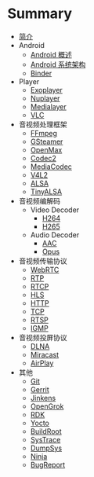 # Summary

* [简介](README.md)
* Android
    * [Android 概述](doc/andriod/android_overview.md)
    * [Android 系统架构](doc/andriod/android_system_architecture.md)
    * [Binder](doc/andriod/Binder.md)
* Player
    * [Exoplayer](doc/player/ExoPlayer.md)
    * [Nuplayer](doc/player/NuPlayer.md)
    * [Medialayer](doc/player/MediaPlayer.md)
    * [VLC](doc/player/VLC.md)
* 音视频处理框架
    * [FFmpeg](doc/framework/FFmpeg.md)
    * [GSteamer](doc/framework/GSteamer.md)
    * [OpenMax](doc/framework/OpenMax.md)
    * [Codec2](doc/framework/Codec2.md)
    * [MediaCodec](doc/framework/MediaCodec.md)
    * [V4L2](doc/framework/V4L2.md)
    * [ALSA](doc/framework/ALSA.md)
    * [TinyALSA](doc/framework/TinyALSA.md)
* 音视频编解码
    * Video Decoder
        * [H264](doc/codec/video/H264.md)
        * [H265](doc/codec/video/H265.md)
    * Audio Decoder
        * [AAC](doc/codec/audio/AAC.md)
        * [Opus](doc/codec/audio/Opus.md)
* 音视频传输协议
    * [WebRTC](doc/transfer_protocol/WebRTC.md)
    * [RTP](doc/transfer_protocol/RTP.md)
    * [RTCP](doc/transfer_protocol/RTCP.md)
    * [HLS](doc/transfer_protocol/HLS.md)
    * [HTTP](doc/transfer_protocol/HTTP.md)
    * [TCP](doc/transfer_protocol/TCP.md)
    * [RTSP](doc/transfer_protocol/RTSP.md)
    * [IGMP](doc/transfer_protocol/IGMP.md)
* 音视频投屏协议
    * [DLNA](doc/cast_screen/DLNA.md)
    * [Miracast](doc/cast_screen/Miracast.md)
    * [AirPlay](doc/cast_screen/AirPlay.md)
* 其他
    * [Git](doc/other/Git.md)
    * [Gerrit](doc/other/Gerrit.md)
    * [Jinkens](doc/other/Jinken.md)
    * [OpenGrok](doc/other/OpenGrok.md)
    * [RDK](doc/other/RDK.md)
    * [Yocto](doc/other/Yocto.md)
    * [BuildRoot](doc/other/BuildRoot.md)
    * [SysTrace](doc/other/SysTrace.md)
    * [DumpSys](doc/other/DumpSys.md)
    * [Ninja](doc/other/Ninja.md)
    * [BugReport](doc/other/BugReport.md)

